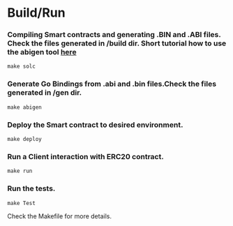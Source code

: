 # Build/Run

### Compiling Smart contracts and generating .BIN and .ABI files. Check the files generated in /build dir. Short tutorial how to use the abigen tool [here](https://www.metachris.com/2021/05/creating-go-bindings-for-ethereum-smart-contracts/)
```shell
make solc
```
### Generate Go Bindings from .abi and .bin files.Check the files generated in /gen dir.

```shell
make abigen
```
### Deploy the Smart contract to desired environment.

```shell
make deploy
```
### Run a Client interaction with ERC20 contract.

```shell
make run
```
### Run the tests.

```shell
make Test
```
Check the Makefile for more details.
